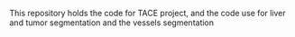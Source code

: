 This repository holds the code for TACE project, and the code use for liver and tumor segmentation and the vessels segmentation
